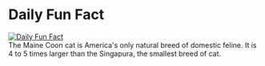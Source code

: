 # Daily Fun Fact
[![Daily Fun Fact](https://github.com/huy2x/daily-fun-facts/actions/workflows/daily-fun-facts.yml/badge.svg)](https://github.com/huy2x/daily-fun-facts/actions/workflows/daily-fun-facts.yml)<br/>
The Maine Coon cat is America's only natural breed of domestic feline. It is 4 to 5 times larger than the Singapura, the smallest breed of cat.

